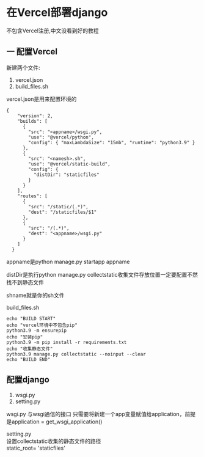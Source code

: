 # 在Vercel部署django
不包含Vercel注册,中文没看到好的教程
## 一 配置Vercel
新建两个文件:
1. vercel.json
2. build_files.sh

vercel.json是用来配置环境的
```angular2html
{
    "version": 2,
    "builds": [
      {
        "src": "<appname>/wsgi.py",
        "use": "@vercel/python",
        "config": { "maxLambdaSize": "15mb", "runtime": "python3.9" }
      },
      {
        "src": "<namesh>.sh",
        "use": "@vercel/static-build",
        "config": {
          "distDir": "staticfiles"
        }
      }
    ],
    "routes": [
      {
        "src": "/static/(.*)",
        "dest": "/staticfiles/$1"
      },
      {
        "src": "/(.*)",
        "dest": "<appname>/wsgi.py"
      }
    ]
  }

```

appname是python manage.py startapp appname    

distDir是执行python manage.py collectstatic收集文件存放位置一定要配置不然找不到静态文件

shname就是你的sh文件   

build_files.sh
```angular2html
echo "BUILD START"
echo "vercel环境中不包含pip"
python3.9 -m ensurepip
echo "安装pip"
python3.9 -m pip install -r requirements.txt
echo "收集静态文件"
python3.9 manage.py collectstatic --noinput --clear
echo "BUILD END"
```
## 配置django
1. wsgi.py
2. setting.py

wsgi.py 与wsgi通信的接口
只需要将新建一个app变量赋值给application，前提是application = get_wsgi_application()

setting.py     
设置collectstatic收集的静态文件的路径   
static_root= 'staticfiles'
